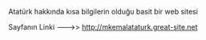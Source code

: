 Atatürk hakkında kısa bilgilerin olduğu basit bir web sitesi

Sayfanın Linki --->> http://mkemalataturk.great-site.net
